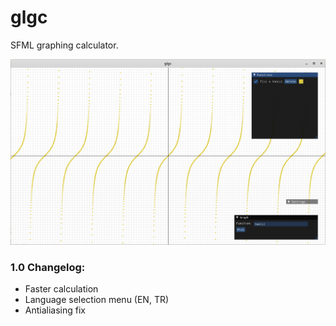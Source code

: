 # glgc
SFML graphing calculator.

![Image 1](etc/images/image1.png)

### 1.0 Changelog:
- Faster calculation
- Language selection menu (EN, TR)
- Antialiasing fix
